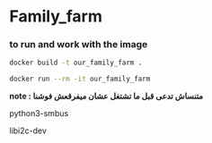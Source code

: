 # Family_farm

### to run and work with the image

```bash
docker build -t our_family_farm .
```

```bash
docker run --rm -it our_family_farm
```

**note : متنساش تدعى قبل ما تشتغل عشان ميفرقعش فوشنا**

python3-smbus

libi2c-dev
